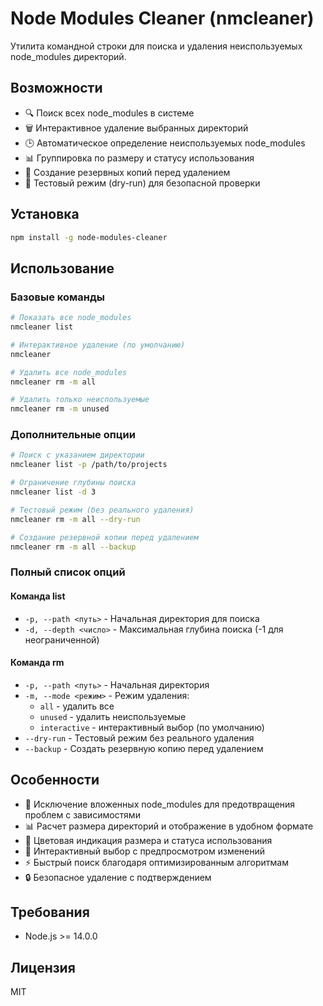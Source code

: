 # Node Modules Cleaner (nmcleaner)

Утилита командной строки для поиска и удаления неиспользуемых node_modules директорий.

## Возможности

- 🔍 Поиск всех node_modules в системе
- 🗑️ Интерактивное удаление выбранных директорий
- 🕒 Автоматическое определение неиспользуемых node_modules
- 📊 Группировка по размеру и статусу использования
- 💾 Создание резервных копий перед удалением
- 🔄 Тестовый режим (dry-run) для безопасной проверки

## Установка

```bash
npm install -g node-modules-cleaner
```

## Использование

### Базовые команды

```bash
# Показать все node_modules
nmcleaner list

# Интерактивное удаление (по умолчанию)
nmcleaner

# Удалить все node_modules
nmcleaner rm -m all

# Удалить только неиспользуемые
nmcleaner rm -m unused
```

### Дополнительные опции

```bash
# Поиск с указанием директории
nmcleaner list -p /path/to/projects

# Ограничение глубины поиска
nmcleaner list -d 3

# Тестовый режим (без реального удаления)
nmcleaner rm -m all --dry-run

# Создание резервной копии перед удалением
nmcleaner rm -m all --backup
```

### Полный список опций

#### Команда list

- `-p, --path <путь>` - Начальная директория для поиска
- `-d, --depth <число>` - Максимальная глубина поиска (-1 для неограниченной)

#### Команда rm

- `-p, --path <путь>` - Начальная директория
- `-m, --mode <режим>` - Режим удаления:
  - `all` - удалить все
  - `unused` - удалить неиспользуемые
  - `interactive` - интерактивный выбор (по умолчанию)
- `--dry-run` - Тестовый режим без реального удаления
- `--backup` - Создать резервную копию перед удалением

## Особенности

- 🎯 Исключение вложенных node_modules для предотвращения проблем с зависимостями
- 📊 Расчет размера директорий и отображение в удобном формате
- 🎨 Цветовая индикация размера и статуса использования
- 🔄 Интерактивный выбор с предпросмотром изменений
- ⚡ Быстрый поиск благодаря оптимизированным алгоритмам
- 🔒 Безопасное удаление с подтверждением

## Требования

- Node.js >= 14.0.0

## Лицензия

MIT
